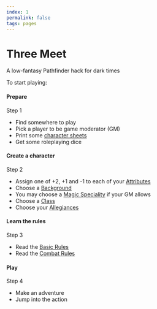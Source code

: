 ```yaml
---
index: 1
permalink: false
tags: pages
---
```

# Three Meet

A low-fantasy Pathfinder hack for dark times

To start playing:

<section class="summaries">

<section class="summary">

#### Prepare

Step 1

  + Find somewhere to play
  + Pick a player to be game moderator (GM)
  + Print some [character sheets](https://github.com/grislyeye/three-meet-char-sheet/releases/download/v0.5.0/three-meet-char-sheet-0.5.0.pdf)
  + Get some roleplaying dice

</section>

<section class="summary">

#### Create a character

Step 2

  + Assign one of +2, +1 and -1 to each of your [Attributes](section/characters/attributes.md)
  + Choose a [Background](section/backgrounds/backgrounds.md)
  + You may choose a [Magic Speciality](section/backgrounds/magic.md) if your GM allows
  + Choose a [Class](section/classes/classes.md)
  + Choose your [Allegiances](section/characters/allegiances.md)

</section>

<section class="summary">

#### Learn the rules

Step 3

  + Read the [Basic Rules](section/rules/rules.md)
  + Read the [Combat Rules](section/combat/combat.md)

</section>

<section class="summary">

#### Play

Step 4

  + Make an adventure
  + Jump into the action

</section>

</section>
